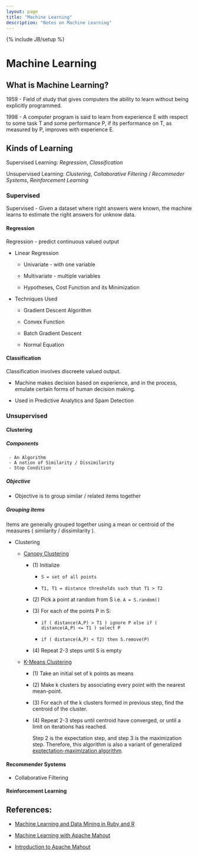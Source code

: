 ```yaml
---
layout: page
title: "Machine Learning"
description: "Notes on Machine Learning"
---
```


{% include JB/setup %}

# Machine Learning


## What is Machine Learning?

1959 - Field of study that gives computers the ability to learn without being explicitly programmed.

1998 - A computer program is said to learn from experience E with respect to some task T and some performance P, if its performance on T, as measured by P, improves with experience E.


## Kinds of Learning

 Supervised Learning: _Regression_, _Classification_

 Unsupervised Learning: _Clustering_, _Collaborative Filtering_ / _Recommeder Systems_, _Reinforcement Learning_

### Supervised

Supervised - Given a dataset where right answers were known, the machine learns to estimate the right answers for unknow data.

#### Regression

Regression - predict continuous valued output

 * Linear Regression

   * Univariate - with one variable

   * Multivariate - multiple variables

   * Hypotheses, Cost Function and its Minimization

 * Techniques Used

   * Gradient Descent Algorithm

   * Convex Function

   * Batch Gradient Descent

   * Normal Equation

#### Classification

 Classification involves discreete valued output.

 * Machine makes decision based on experience, and in the process, emulate certain forms of human decision making.

 * Used in Predictive Analytics and Spam Detection

### Unsupervised

#### Clustering

##### Components

     - An Algorithm
     - A notion of Similarity / Dissimilarity
     - Stop Condition

##### Objective

 * Objective is to group similar / related items together

##### Grouping items

Items are generally grouped together using a mean or centroid of the measures ( similarity / dissimilarity ).

 * Clustering
 
   * [Canopy Clustering](https://cwiki.apache.org/confluence/display/MAHOUT/Canopy+Clustering)

     * (1) Initialize

       * `S = set of all points`

       * `T1, T1 = distance thresholds such that T1 > T2`

     * (2) Pick a point at random from S i.e. `A = S.random()`

     * (3) For each of the points P in S:

       * `if ( distance(A,P) > T1 ) ignore P else if ( distance(A,P) <= T1 ) select P`

       * `if ( distance(A,P) < T2) then S.remove(P)`

     * (4) Repeat 2-3 steps until S is empty

   * [K-Means Clustering](http://en.wikipedia.org/wiki/K-means_clustering)

     * (1) Take an initial set of k points as means

     * (2) Make k clusters by associating every point with the nearest mean-point.

     * (3) For each of the k clusters formed in previous step, find the centroid of the cluster.

     * (4) Repeat 2-3 steps until centroid have converged, or until a limit on iterations has reached.

        Step 2 is the expectation step, and step 3 is the maximization step. Therefore, this algorithm is also a variant of generalized [exptectation-maximization algorithm](http://en.wikipedia.org/wiki/Expectation-maximization_algorithm).


#### Recommender Systems

 * Collaborative Filtering

#### Reinforcement Learning


## References:

 * [Machine Learning and Data Mining in Ruby and R](http://www.williamhertling.com/2010/04/machine-learning-and-data-mining-in.html)

 * [Machine Learning with Apache Mahout](http://www.slideshare.net/danielglauser/machine-learning-with-apache-mahout)

 * [Introduction to Apache Mahout](http://www.slideshare.net/gsingers/intro-to-apache-mahout)

